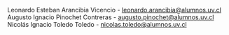 Leonardo Esteban Arancibia Vicencio - leonardo.arancibia@alumnos.uv.cl
Augusto Ignacio Pinochet Contreras - augusto.pinochet@alumnos.uv.cl
Nicolás Ignacio Toledo Toledo - nicolas.toledo@alumnos.uv.cl

